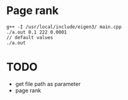 # Page rank


```
g++ -I /usr/local/include/eigen3/ main.cpp 
./a.out 0.1 222 0.0001
// default values
./a.out
```

# TODO

- get file path as parameter
- page rank

